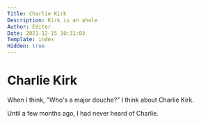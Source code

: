 ```yaml
---
Title: Charlie Kirk
Description: Kirk is an ahole
Author: Editor
Date: 2021-12-15 10:31:03
Template: index
Hidden: true
---
```

# Charlie Kirk
When I think, "Who's a major douche?" I think about Charlie Kirk.

Until a few months ago, I had never heard of Charlie.

